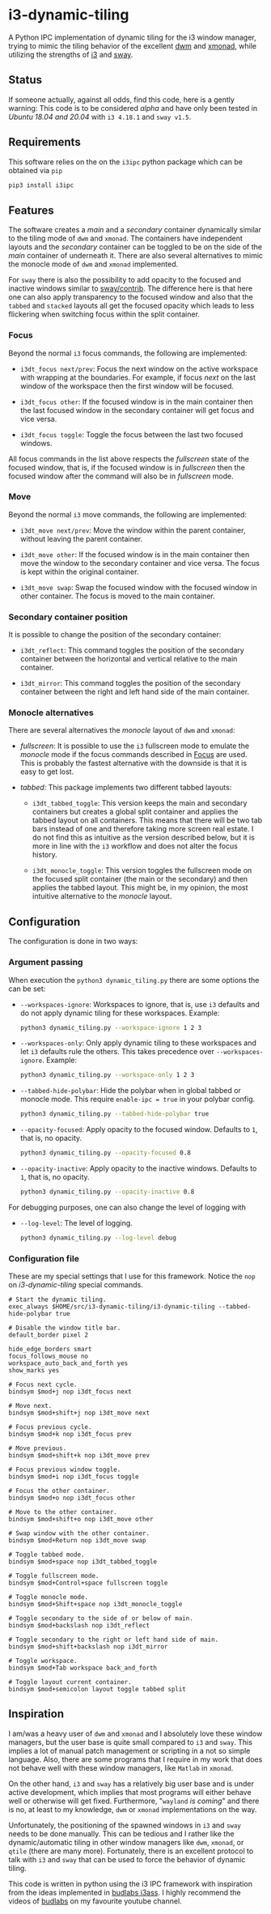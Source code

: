 # i3-dynamic-tiling

A Python IPC implementation of dynamic tiling for the i3 window manager, trying
to mimic the tiling behavior of the excellent [dwm](http://dwm.suckless.org/)
and [xmonad](https://xmonad.org/), while utilizing the strengths of
[i3](https://i3wm.org/) and [sway](https://swaywm.org/).

## Status

If someone actually, against all odds, find this code, here is a gently
warning: This code is to be considered _alpha_ and have only been tested in
_Ubuntu 18.04 and 20.04_ with `i3 4.18.1` and `sway v1.5`.

## Requirements

This software relies on the on the `i3ipc` python package which can be obtained
via `pip`

```bash
pip3 install i3ipc
```

## Features

The software creates a _main_ and a _secondary_ container dynamically similar
to the tiling mode of `dwm` and `xmonad`. The containers have independent
layouts and the _secondary_ container can be toggled to be on the side of the
_main_ container of underneath it. There are also several alternatives to mimic
the monocle mode of `dwm` and `xmonad` implemented.

For `sway` there is also the possibility to add opacity to the focused and
inactive windows similar to
[sway/contrib](https://github.com/swaywm/sway/blob/master/contrib/inactive-windows-transparency.py).
The difference here is that here one can also apply transparency to the focused
window and also that the `tabbed` and `stacked` layouts all get the focused
opacity which leads to less flickering when switching focus within the split
container.

### Focus

Beyond the normal `i3` focus commands, the following are implemented:

+ `i3dt_focus next/prev`: Focus the next window on the active workspace with
  wrapping at the boundaries. For example, if focus _next_ on the last window
  of the workspace then the first window will be focused.

+ `i3dt_focus other`: If the focused window is in the main container then the
  last focused window in the secondary container will get focus and vice versa.

+ `i3dt_focus toggle`: Toggle the focus between the last two focused windows.

All focus commands in the list above respects the _fullscreen_ state of the
focused window, that is, if the focused window is in _fullscreen_ then the
focused window after the command will also be in _fullscreen_ mode.

### Move

Beyond the normal `i3` move commands, the following are implemented:

+ `i3dt_move next/prev`: Move the window within the parent container, without
  leaving the parent container.

+ `i3dt_move other`: If the focused window is in the main container then move
  the window to the secondary container and vice versa. The focus is kept
  within the original container.

+ `i3dt_move swap`: Swap the focused window with the focused window in other
  container. The focus is moved to the main container.

### Secondary container position

It is possible to change the position of the secondary container:

+ `i3dt_reflect`: This command toggles the position of the secondary container
  between the horizontal and vertical relative to the main container.

+ `i3dt_mirror`: This command toggles the position of the secondary container
  between the right and left hand side of the main container.

### Monocle alternatives

There are several alternatives the _monocle_ layout of `dwm` and `xmonad`:

+ _fullscreen_: It is possible to use the `i3` fullscreen mode to emulate the
  _monocle_ mode if the focus commands described in [Focus](#focus) are used.
  This is probably the fastest alternative with the downside is that it is easy
  to get lost.

+ _tabbed_: This package implements two different tabbed layouts:

  + `i3dt_tabbed_toggle`: This version keeps the main and secondary containers
    but creates a global split container and applies the tabbed layout on all
    containers. This means that there will be two tab bars instead of one and
    therefore taking more screen real estate. I do not find this as intuitive
    as the version described below, but it is more in line with the `i3`
    workflow and does not alter the focus history.

  + `i3dt_monocle_toggle`: This version toggles the fullscreen mode on the
    focused split container (the main or the secondary) and then applies the
    tabbed layout. This might be, in my opinion, the most intuitive alternative
    to the _monocle_ layout.


## Configuration

The configuration is done in two ways:

### Argument passing

When execution the `python3 dynamic_tiling.py` there are some options the
can be set:

- `--workspaces-ignore`: Workspaces to ignore, that is, use `i3` defaults and
  do not apply dynamic tiling for these workspaces. Example:

  ```bash
  python3 dynamic_tiling.py --workspace-ignore 1 2 3
  ```

- `--workspaces-only`: Only apply dynamic tiling to these workspaces and let
  `i3` defaults rule the others. This takes precedence over
  `--workspaces-ignore`. Example:

  ```bash
  python3 dynamic_tiling.py --workspace-only 1 2 3
  ```

- `--tabbed-hide-polybar`: Hide the polybar when in global tabbed or monocle
  mode. This require `enable-ipc = true` in your polybar config.

  ```bash
  python3 dynamic_tiling.py --tabbed-hide-polybar true
  ```

- `--opacity-focused`: Apply opacity to the focused window. Defaults to `1`,
  that is, no opacity.

  ```bash
  python3 dynamic_tiling.py --opacity-focused 0.8
  ```

- `--opacity-inactive`: Apply opacity to the inactive windows. Defaults to `1`,
  that is, no opacity.

  ```bash
  python3 dynamic_tiling.py --opacity-inactive 0.8
  ```

For debugging purposes, one can also change the level of logging with

- `--log-level`: The level of logging.

  ```bash
  python3 dynamic_tiling.py --log-level debug
  ```

### Configuration file

These are my special settings that I use for this framework. Notice the `nop`
on _i3-dynamic-tiling_ special commands.

```
# Start the dynamic tiling.
exec_always $HOME/src/i3-dynamic-tiling/i3-dynamic-tiling --tabbed-hide-polybar true

# Disable the window title bar.
default_border pixel 2

hide_edge_borders smart
focus_follows_mouse no
workspace_auto_back_and_forth yes
show_marks yes

# Focus next cycle.
bindsym $mod+j nop i3dt_focus next

# Move next.
bindsym $mod+shift+j nop i3dt_move next

# Focus previous cycle.
bindsym $mod+k nop i3dt_focus prev

# Move previous.
bindsym $mod+shift+k nop i3dt_move prev

# Focus previous window toggle.
bindsym $mod+i nop i3dt_focus toggle

# Focus the other container.
bindsym $mod+o nop i3dt_focus other

# Move to the other container.
bindsym $mod+shift+o nop i3dt_move other

# Swap window with the other container.
bindsym $mod+Return nop i3dt_move swap

# Toggle tabbed mode.
bindsym $mod+space nop i3dt_tabbed_toggle

# Toggle fullscreen mode.
bindsym $mod+Control+space fullscreen toggle

# Toggle monocle mode.
bindsym $mod+Shift+space nop i3dt_monocle_toggle

# Toggle secondary to the side of or below of main.
bindsym $mod+backslash nop i3dt_reflect

# Toggle secondary to the right or left hand side of main.
bindsym $mod+shift+backslash nop i3dt_mirror

# Toggle workspace.
bindsym $mod+Tab workspace back_and_forth

# Toggle layout current container.
bindsym $mod+semicolon layout toggle tabbed split
```

## Inspiration

I am/was a heavy user of `dwm` and `xmonad` and I absolutely love these window
managers, but the user base is quite small compared to `i3` and `sway`. This
implies a lot of manual patch management or scripting in a not so simple
language. Also, there are some programs that I require in my work that does
not behave well with these window managers, like `Matlab` in `xmonad`.

On the other hand, `i3` and `sway` has a relatively big user base and is under
active development, which implies that most programs will either behave well or
otherwise will get fixed. Furthermore, "`wayland` _is coming_" and there is no,
at least to my knowledge, `dwm` or `xmonad` implementations on the way.

Unfortunately, the positioning of the spawned windows in `i3` and `sway` needs
to be done manually. This can be tedious and I rather like the
dynamic/automatic tiling in other window managers like `dwm`, `xmonad`, or
`qtile` (there are many more). Fortunately, there is an excellent protocol to
talk with `i3` and `sway` that can be used to force the behavior of dynamic
tiling.

This code is written in python using the i3 IPC framework with inspiration from
the ideas implemented in [budlabs i3ass](https://github.com/budlabs/i3ass). I
highly recommend the videos of
[budlabs](https://www.youtube.com/channel/UCi8XrDg1bK_MJ0goOnbpTMQ) on my
favourite youtube channel.

